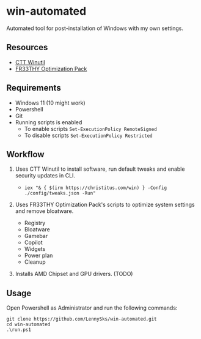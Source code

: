 # win-automated

Automated tool for post-installation of Windows with my own settings.

## Resources

- [CTT Winutil](https://github.com/christitustech/winutil)
- [FR33THY Optimization Pack](https://github.com/FR33THYFR33THY/Ultimate-Windows-Optimization-Guide)

## Requirements

- Windows 11 (10 might work)
- Powershell
- Git
- Running scripts is enabled
  - To enable scripts `Set-ExecutionPolicy RemoteSigned`
  - To disable scripts `Set-ExecutionPolicy Restricted`

## Workflow

1. Uses CTT Winutil to install software, run default tweaks and enable security updates in CLI.

   - `iex "& { $(irm https://christitus.com/win) } -Config ./config/tweaks.json -Run"`

2. Uses FR33THY Optimization Pack's scripts to optimize system settings and remove bloatware.

   - Registry
   - Bloatware
   - Gamebar
   - Copilot
   - Widgets
   - Power plan
   - Cleanup

3. Installs AMD Chipset and GPU drivers. (TODO)

## Usage

Open Powershell as Administrator and run the following commands:

```shell
git clone https://github.com/LennySks/win-automated.git
cd win-automated
.\run.ps1
```
